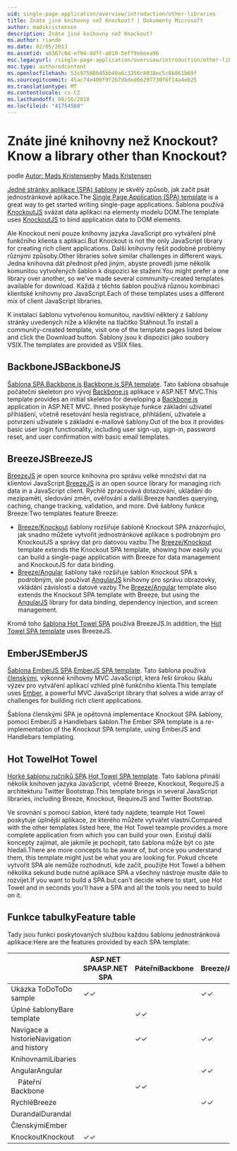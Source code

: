 ```yaml
---
uid: single-page-application/overview/introduction/other-libraries
title: Znáte jiné knihovny než Knockout? | Dokumenty Microsoft
author: madskristensen
description: Znáte jiné knihovny než Knockout?
ms.author: riande
ms.date: 02/05/2013
ms.assetid: a8367c6d-ef94-4dff-a010-5eff9e6eea96
msc.legacyurl: /single-page-application/overview/introduction/other-libraries
msc.type: authoredcontent
ms.openlocfilehash: 53c97580b45bb40a6c3256c8038ec5c8b861b69f
ms.sourcegitcommit: 45ac74e400f9f2b7dbded66297730f6f14a4eb25
ms.translationtype: MT
ms.contentlocale: cs-CZ
ms.lasthandoff: 08/16/2018
ms.locfileid: "41754568"
---
```

<a name="know-a-library-other-than-knockout"></a><span data-ttu-id="ac7e1-104">Znáte jiné knihovny než Knockout?</span><span class="sxs-lookup"><span data-stu-id="ac7e1-104">Know a library other than Knockout?</span></span>
====================
<span data-ttu-id="ac7e1-105">podle [Autor: Mads Kristensen](https://github.com/madskristensen)</span><span class="sxs-lookup"><span data-stu-id="ac7e1-105">by [Mads Kristensen](https://github.com/madskristensen)</span></span>

<span data-ttu-id="ac7e1-106">[Jedné stránky aplikace (SPA) šablony](knockoutjs-template.md) je skvělý způsob, jak začít psát jednostránkové aplikace.</span><span class="sxs-lookup"><span data-stu-id="ac7e1-106">The [Single Page Application (SPA) template](knockoutjs-template.md) is a great way to get started writing single-page applications.</span></span> <span data-ttu-id="ac7e1-107">Šablona používá [KnockoutJS](http://knockoutjs.com/) svázat data aplikací na elementy modelu DOM.</span><span class="sxs-lookup"><span data-stu-id="ac7e1-107">The template uses [KnockoutJS](http://knockoutjs.com/) to bind application data to DOM elements.</span></span>

<span data-ttu-id="ac7e1-108">Ale Knockout není pouze knihovny jazyka JavaScript pro vytváření plně funkčního klienta s aplikací.</span><span class="sxs-lookup"><span data-stu-id="ac7e1-108">But Knockout is not the only JavaScript library for creating rich client applications.</span></span> <span data-ttu-id="ac7e1-109">Další knihovny řešit podobné problémy různými způsoby.</span><span class="sxs-lookup"><span data-stu-id="ac7e1-109">Other libraries solve similar challenges in different ways.</span></span> <span data-ttu-id="ac7e1-110">Jedna knihovna dát přednost před jiným, abyste provedli jsme několik komunitou vytvořených šablon k dispozici ke stažení.</span><span class="sxs-lookup"><span data-stu-id="ac7e1-110">You might prefer a one library over another, so we've made several community-created templates available for download.</span></span> <span data-ttu-id="ac7e1-111">Každá z těchto šablon používá různou kombinaci klientské knihovny pro JavaScript.</span><span class="sxs-lookup"><span data-stu-id="ac7e1-111">Each of these templates uses a different mix of client JavaScript libraries.</span></span>

<span data-ttu-id="ac7e1-112">K instalaci šablonu vytvořenou komunitou, navštíví některý z šablony stránky uvedených níže a klikněte na tlačítko Stáhnout.</span><span class="sxs-lookup"><span data-stu-id="ac7e1-112">To install a community-created template, visit one of the template pages listed below and click the Download button.</span></span> <span data-ttu-id="ac7e1-113">Šablony jsou k dispozici jako soubory VSIX.</span><span class="sxs-lookup"><span data-stu-id="ac7e1-113">The templates are provided as VSIX files.</span></span>

## <a name="backbonejs"></a><span data-ttu-id="ac7e1-114">BackboneJS</span><span class="sxs-lookup"><span data-stu-id="ac7e1-114">BackboneJS</span></span>

<span data-ttu-id="ac7e1-115">[Šablona SPA Backbone.js](../templates/backbonejs-template.md).</span><span class="sxs-lookup"><span data-stu-id="ac7e1-115">[Backbone.js SPA template](../templates/backbonejs-template.md).</span></span> <span data-ttu-id="ac7e1-116">Tato šablona obsahuje počáteční skeleton pro vývoj [Backbone.js](http://backbonejs.org/) aplikace v ASP.NET MVC.</span><span class="sxs-lookup"><span data-stu-id="ac7e1-116">This template provides an initial skeleton for developing a [Backbone.js](http://backbonejs.org/) application in ASP.NET MVC.</span></span> <span data-ttu-id="ac7e1-117">Ihned poskytuje funkce základní uživatel přihlášení, včetně resetování hesla registrace, přihlášení, uživatele a potvrzení uživatele s základní e-mailové šablony.</span><span class="sxs-lookup"><span data-stu-id="ac7e1-117">Out of the box it provides basic user login functionality, including user sign-up, sign-in, password reset, and user confirmation with basic email templates.</span></span>

## <a name="breezejs"></a><span data-ttu-id="ac7e1-118">BreezeJS</span><span class="sxs-lookup"><span data-stu-id="ac7e1-118">BreezeJS</span></span>

<span data-ttu-id="ac7e1-119">[BreezeJS](http://www.breezejs.com/?utm_source=ms-spa) je open source knihovna pro správu velké množství dat na klientovi JavaScript.</span><span class="sxs-lookup"><span data-stu-id="ac7e1-119">[BreezeJS](http://www.breezejs.com/?utm_source=ms-spa) is an open source library for managing rich data in a JavaScript client.</span></span> <span data-ttu-id="ac7e1-120">Rychlé zpracovává dotazování, ukládání do mezipaměti, sledování změn, ověřování a další.</span><span class="sxs-lookup"><span data-stu-id="ac7e1-120">Breeze handles querying, caching, change tracking, validation, and more.</span></span> <span data-ttu-id="ac7e1-121">Dvě šablony funkce Breeze:</span><span class="sxs-lookup"><span data-stu-id="ac7e1-121">Two templates feature Breeze:</span></span>

- <span data-ttu-id="ac7e1-122">[Breeze/Knockout](../templates/breezeknockout-template.md) šablony rozšiřuje šabloně Knockout SPA znázorňující, jak snadno můžete vytvořit jednostránkové aplikace s podrobným pro KnockoutJS a správy dat pro datovou vazbu.</span><span class="sxs-lookup"><span data-stu-id="ac7e1-122">The [Breeze/Knockout](../templates/breezeknockout-template.md) template extends the Knockout SPA template, showing how easily you can build a single-page application with Breeze for data management and KnockoutJS for data binding.</span></span>
- <span data-ttu-id="ac7e1-123">[Breeze/Angular](../templates/breezeangular-template.md) šablony také rozšiřuje šablon Knockout SPA s podrobným, ale používat [AngularJS](http://angularjs.org) knihovny pro správu obrazovky, vkládání závislostí a datové vazby.</span><span class="sxs-lookup"><span data-stu-id="ac7e1-123">The [Breeze/Angular](../templates/breezeangular-template.md) template also extends the Knockout SPA template with Breeze, but using the [AngularJS](http://angularjs.org) library for data binding, dependency injection, and screen management.</span></span>

<span data-ttu-id="ac7e1-124">Kromě toho [šablona Hot Towel SPA](../templates/hottowel-template.md) používá BreezeJS.</span><span class="sxs-lookup"><span data-stu-id="ac7e1-124">In addition, the [Hot Towel SPA template](../templates/hottowel-template.md) uses BreezeJS.</span></span>

## <a name="emberjs"></a><span data-ttu-id="ac7e1-125">EmberJS</span><span class="sxs-lookup"><span data-stu-id="ac7e1-125">EmberJS</span></span>

<span data-ttu-id="ac7e1-126">[Šablona EmberJS SPA](../templates/emberjs-template.md).</span><span class="sxs-lookup"><span data-stu-id="ac7e1-126">[EmberJS SPA template](../templates/emberjs-template.md).</span></span> <span data-ttu-id="ac7e1-127">Tato šablona používá [členskými](http://emberjs.com/), výkonné knihovny MVC JavaScript, která řeší širokou škálu výzev pro vytváření aplikací vzhled plně funkčního klienta.</span><span class="sxs-lookup"><span data-stu-id="ac7e1-127">This template uses [Ember](http://emberjs.com/), a powerful MVC JavaScript library that solves a wide array of challenges for building rich client applications.</span></span>

<span data-ttu-id="ac7e1-128">Šablona členskými SPA je opětovná implementace Knockout SPA šablony, pomocí EmberJS a Handlebars šablon.</span><span class="sxs-lookup"><span data-stu-id="ac7e1-128">The Ember SPA template is a re-implementation of the Knockout SPA template, using EmberJS and Handlebars templating.</span></span>

## <a name="hot-towel"></a><span data-ttu-id="ac7e1-129">Hot Towel</span><span class="sxs-lookup"><span data-stu-id="ac7e1-129">Hot Towel</span></span>

<span data-ttu-id="ac7e1-130">[Horké šablonu ručníků SPA](../templates/hottowel-template.md).</span><span class="sxs-lookup"><span data-stu-id="ac7e1-130">[Hot Towel SPA template](../templates/hottowel-template.md).</span></span> <span data-ttu-id="ac7e1-131">Tato šablona přináší několik knihoven jazyka JavaScript, včetně Breeze, Knockout, RequireJS a architekturu Twitter Bootstrap.</span><span class="sxs-lookup"><span data-stu-id="ac7e1-131">This template brings in several JavaScript libraries, including Breeze, Knockout, RequireJS and Twitter Bootstrap.</span></span>

<span data-ttu-id="ac7e1-132">Ve srovnání s pomocí šablon, které tady najdete, teample Hot Towel poskytuje úplnější aplikace, ze kterého můžete vytvářet vlastní.</span><span class="sxs-lookup"><span data-stu-id="ac7e1-132">Compared with the other templates listed here, the Hot Towel teample provides a more complete application from which you can build your own.</span></span> <span data-ttu-id="ac7e1-133">Existují další koncepty zajímat, ale jakmile je pochopit, tato šablona může být co jste hledali.</span><span class="sxs-lookup"><span data-stu-id="ac7e1-133">There are more concepts to be aware of, but once you understand them, this template might just be what you are looking for.</span></span> <span data-ttu-id="ac7e1-134">Pokud chcete vytvořit SPA ale nemůže rozhodnutí, kde začít, použijte Hot Towel a během několika sekund bude nutné aplikace SPA a všechny nástroje musíte dále to rozvíjet.</span><span class="sxs-lookup"><span data-stu-id="ac7e1-134">If you want to build a SPA but can't decide where to start, use Hot Towel and in seconds you'll have a SPA and all the tools you need to build on it.</span></span>

## <a name="feature-table"></a><span data-ttu-id="ac7e1-135">Funkce tabulky</span><span class="sxs-lookup"><span data-stu-id="ac7e1-135">Feature table</span></span>

<span data-ttu-id="ac7e1-136">Tady jsou funkcí poskytovaných službou každou šablonu jednostránková aplikace:</span><span class="sxs-lookup"><span data-stu-id="ac7e1-136">Here are the features provided by each SPA template:</span></span>


|                        | <span data-ttu-id="ac7e1-137">ASP.NET SPA</span><span class="sxs-lookup"><span data-stu-id="ac7e1-137">ASP.NET SPA</span></span> | <span data-ttu-id="ac7e1-138">Páteřní</span><span class="sxs-lookup"><span data-stu-id="ac7e1-138">Backbone</span></span> | <span data-ttu-id="ac7e1-139">Breeze/Angular</span><span class="sxs-lookup"><span data-stu-id="ac7e1-139">Breeze/Angular</span></span> | <span data-ttu-id="ac7e1-140">Breeze/KO</span><span class="sxs-lookup"><span data-stu-id="ac7e1-140">Breeze/KO</span></span> |  <span data-ttu-id="ac7e1-141">Členskými</span><span class="sxs-lookup"><span data-stu-id="ac7e1-141">Ember</span></span>   | <span data-ttu-id="ac7e1-142">Hot Towel</span><span class="sxs-lookup"><span data-stu-id="ac7e1-142">Hot Towel</span></span> |
|------------------------|-------------|----------|----------------|-----------|----------|-----------|
|      <span data-ttu-id="ac7e1-143">Ukázka ToDo</span><span class="sxs-lookup"><span data-stu-id="ac7e1-143">ToDo sample</span></span>       |  <span data-ttu-id="ac7e1-144">&#10003;</span><span class="sxs-lookup"><span data-stu-id="ac7e1-144">&#10003;</span></span>   |          |    <span data-ttu-id="ac7e1-145">&#10003;</span><span class="sxs-lookup"><span data-stu-id="ac7e1-145">&#10003;</span></span>    | <span data-ttu-id="ac7e1-146">&#10003;</span><span class="sxs-lookup"><span data-stu-id="ac7e1-146">&#10003;</span></span>  | <span data-ttu-id="ac7e1-147">&#10003;</span><span class="sxs-lookup"><span data-stu-id="ac7e1-147">&#10003;</span></span> |           |
|     <span data-ttu-id="ac7e1-148">Úplné šablony</span><span class="sxs-lookup"><span data-stu-id="ac7e1-148">Bare template</span></span>      |             | <span data-ttu-id="ac7e1-149">&#10003;</span><span class="sxs-lookup"><span data-stu-id="ac7e1-149">&#10003;</span></span> |                |           |          | <span data-ttu-id="ac7e1-150">&#10003;</span><span class="sxs-lookup"><span data-stu-id="ac7e1-150">&#10003;</span></span>  |
| <span data-ttu-id="ac7e1-151">Navigace a historie</span><span class="sxs-lookup"><span data-stu-id="ac7e1-151">Navigation and history</span></span> |             | <span data-ttu-id="ac7e1-152">&#10003;</span><span class="sxs-lookup"><span data-stu-id="ac7e1-152">&#10003;</span></span> |    <span data-ttu-id="ac7e1-153">&#10003;</span><span class="sxs-lookup"><span data-stu-id="ac7e1-153">&#10003;</span></span>    |           | <span data-ttu-id="ac7e1-154">&#10003;</span><span class="sxs-lookup"><span data-stu-id="ac7e1-154">&#10003;</span></span> | <span data-ttu-id="ac7e1-155">&#10003;</span><span class="sxs-lookup"><span data-stu-id="ac7e1-155">&#10003;</span></span>  |
|        <span data-ttu-id="ac7e1-156">Knihovnami</span><span class="sxs-lookup"><span data-stu-id="ac7e1-156">Libaries</span></span>        |             |          |                |           |          |           |
|        <span data-ttu-id="ac7e1-157">Angular</span><span class="sxs-lookup"><span data-stu-id="ac7e1-157">Angular</span></span>         |             |          |    <span data-ttu-id="ac7e1-158">&#10003;</span><span class="sxs-lookup"><span data-stu-id="ac7e1-158">&#10003;</span></span>    |           |          |           |
|    <span data-ttu-id="ac7e1-159">&#8195;Páteřní</span><span class="sxs-lookup"><span data-stu-id="ac7e1-159">&#8195;Backbone</span></span>     |             | <span data-ttu-id="ac7e1-160">&#10003;</span><span class="sxs-lookup"><span data-stu-id="ac7e1-160">&#10003;</span></span> |                |           |          |           |
|         <span data-ttu-id="ac7e1-161">Rychlé</span><span class="sxs-lookup"><span data-stu-id="ac7e1-161">Breeze</span></span>         |             |          |    <span data-ttu-id="ac7e1-162">&#10003;</span><span class="sxs-lookup"><span data-stu-id="ac7e1-162">&#10003;</span></span>    | <span data-ttu-id="ac7e1-163">&#10003;</span><span class="sxs-lookup"><span data-stu-id="ac7e1-163">&#10003;</span></span>  |          | <span data-ttu-id="ac7e1-164">&#10003;</span><span class="sxs-lookup"><span data-stu-id="ac7e1-164">&#10003;</span></span>  |
|        <span data-ttu-id="ac7e1-165">Durandal</span><span class="sxs-lookup"><span data-stu-id="ac7e1-165">Durandal</span></span>        |             |          |                |           |          | <span data-ttu-id="ac7e1-166">&#10003;</span><span class="sxs-lookup"><span data-stu-id="ac7e1-166">&#10003;</span></span>  |
|         <span data-ttu-id="ac7e1-167">Členskými</span><span class="sxs-lookup"><span data-stu-id="ac7e1-167">Ember</span></span>          |             |          |                |           | <span data-ttu-id="ac7e1-168">&#10003;</span><span class="sxs-lookup"><span data-stu-id="ac7e1-168">&#10003;</span></span> |           |
|        <span data-ttu-id="ac7e1-169">Knockout</span><span class="sxs-lookup"><span data-stu-id="ac7e1-169">Knockout</span></span>        |  <span data-ttu-id="ac7e1-170">&#10003;</span><span class="sxs-lookup"><span data-stu-id="ac7e1-170">&#10003;</span></span>   |          |                | <span data-ttu-id="ac7e1-171">&#10003;</span><span class="sxs-lookup"><span data-stu-id="ac7e1-171">&#10003;</span></span>  |          | <span data-ttu-id="ac7e1-172">&#10003;</span><span class="sxs-lookup"><span data-stu-id="ac7e1-172">&#10003;</span></span>  |

